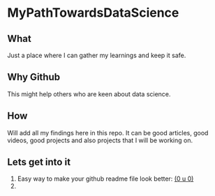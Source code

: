 # MyPathTowardsDataScience

## What
Just a place where I can gather my learnings and keep it safe.

## Why Github
This might help others who are keen about data science.

## How 
Will add all my findings here in this repo. It can be good articles, good videos, good projects and also projects that I will be working on.

## Lets get into it

1. Easy way to make your github readme file look better: [(0 u 0)](https://help.github.com/en/github/writing-on-github/basic-writing-and-formatting-syntax)
2. 
